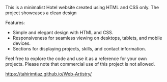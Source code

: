 
This is a minimalist Hotel website created using HTML and CSS only. The project showcases a clean design

Features:
- Simple and elegant design with HTML and CSS.
- Responsiveness for seamless viewing on desktops, tablets, and mobile devices.
- Sections for displaying projects, skills, and contact information.

Feel free to explore the code and use it as a reference for your own projects. Please note that commercial use of this project is not allowed.


https://tahirimtiaz.github.io/Web-Artistry/
